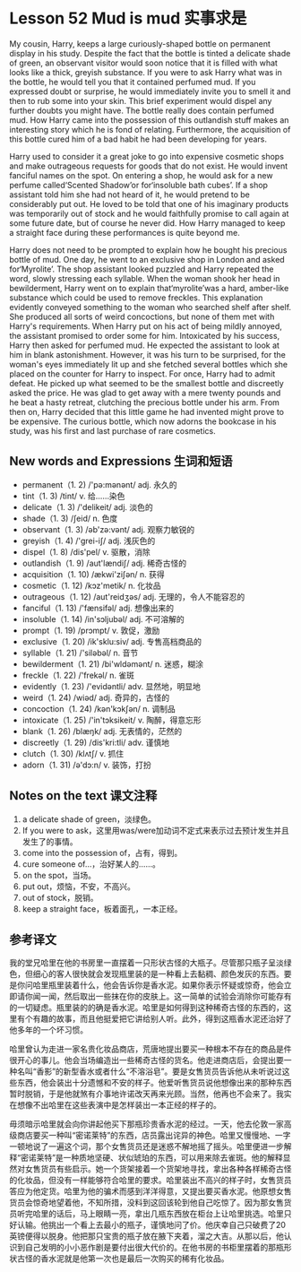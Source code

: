 # Lesson 52 Mud is mud 实事求是
My cousin, Harry, keeps a large curiously-shaped bottle on permanent display in his study. Despite the fact that the bottle is tinted a delicate shade of green, an observant visitor would soon notice that it is filled with what looks like a thick, greyish substance. If you were to ask Harry what was in the bottle, he would tell you that it contained perfumed mud. If you expressed doubt or surprise, he would immediately invite you to smell it and then to rub some into your skin. This brief experiment would dispel any further doubts you might have. The bottle really does contain perfumed mud. How Harry came into the possession of this outlandish stuff makes an interesting story which he is fond of relating. Furthermore, the acquisition of this bottle cured him of a bad habit he had been developing for years.

Harry used to consider it a great joke to go into expensive cosmetic shops and make outrageous requests for goods that do not exist. He would invent fanciful names on the spot. On entering a shop, he would ask for a new perfume called‘Scented Shadow’or for‘insoluble bath cubes’. If a shop assistant told him she had not heard of it, he would pretend to be considerably put out. He loved to be told that one of his imaginary products was temporarily out of stock and he would faithfully promise to call again at some future date, but of course he never did. How Harry managed to keep a straight face during these performances is quite beyond me.

Harry does not need to be prompted to explain how he bought his precious bottle of mud. One day, he went to an exclusive shop in London and asked for‘Myrolite’. The shop assistant looked puzzled and Harry repeated the word, slowly stressing each syllable. When the woman shook her head in bewilderment, Harry went on to explain that‘myrolite’was a hard, amber-like substance which could be used to remove freckles. This explanation evidently conveyed something to the woman who searched shelf after shelf. She produced all sorts of weird concoctions, but none of them met with Harry's requirements. When Harry put on his act of being mildly annoyed, the assistant promised to order some for him. Intoxicated by his success, Harry then asked for perfumed mud. He expected the assistant to look at him in blank astonishment. However, it was his turn to be surprised, for the woman's eyes immediately lit up and she fetched several bottles which she placed on the counter for Harry to inspect. For once, Harry had to admit defeat. He picked up what seemed to be the smallest bottle and discreetly asked the price. He was glad to get away with a mere twenty pounds and he beat a hasty retreat, clutching the precious bottle under his arm. From then on, Harry decided that this little game he had invented might prove to be expensive. The curious bottle, which now adorns the bookcase in his study, was his first and last purchase of rare cosmetics.

## New words and Expressions 生词和短语

* permanent（1. 2) /'pə:mənənt/ adj. 永久的
* tint（1. 3) /tint/ v. 给……染色
* delicate（1. 3) /'delikeit/ adj. 淡色的
* shade（1. 3) /ʃeid/ n. 色度
* observant（1. 3) /əb'zə:vənt/ adj. 观察力敏锐的
* greyish（1. 4) /'grei-iʃ/ adj. 浅灰色的
* dispel（1. 8) /dis'pel/ v. 驱散，消除
* outlandish（1. 9) /aut'lændiʃ/ adj. 稀奇古怪的
* acquisition（1. 10) /ækwi'ziʃən/ n. 获得
* cosmetic（1. 12) /kɔz'metik/ n. 化妆品
* outrageous（1. 12) /aut'reidʒəs/ adj. 无理的，令人不能容忍的
* fanciful（1. 13) /'fænsifəl/ adj. 想像出来的
* insoluble（1. 14) /in'sɔljubəl/ adj. 不可溶解的
* prompt（1. 19) /prɔmpt/ v. 敦促，激励
* exclusive（1. 20) /ik'sklu:siv/ adj. 专售高档商品的
* syllable（1. 21) /'siləbəl/ n. 音节
* bewilderment（1. 21) /bi'wldəmənt/ n. 迷惑，糊涂
* freckle（1. 22) /'frekəl/ n. 雀斑
* evidently（1. 23) /'evidəntli/ adv. 显然地，明显地
* weird（1. 24) /wiəd/ adj. 奇异的，古怪的
* concoction（1. 24) /kən'kɔkʃən/ n. 调制品
* intoxicate（1. 25) /'in'tɔksikeit/ v. 陶醉，得意忘形
* blank（1. 26) /blæŋk/ adj. 无表情的，茫然的
* discreetly（1. 29) /dis'kri:tli/ adv. 谨慎地
* clutch（1. 30) /klʌtʃ/ v. 抓住
* adorn（1. 31) /ə'dɔ:n/ v. 装饰，打扮

## Notes on the text 课文注释

1. a delicate shade of green，淡绿色。
2. If you were to ask，这里用was/were加动词不定式来表示过去预计发生并且发生了的事情。
3. come into the possession of，占有，得到。
4. cure someone of…，治好某人的……。
5. on the spot，当场。
6. put out，烦恼，不安，不高兴。
7. out of stock，脱销。
8. keep a straight face，板着面孔，一本正经。

## 参考译文

我的堂兄哈里在他的书房里一直摆着一只形状古怪的大瓶子。尽管那只瓶子呈淡绿色，但细心的客人很快就会发现瓶里装的是一种看上去黏稠、颜色发灰的东西。要是你问哈里瓶里装着什么，他会告诉你是香水泥。如果你表示怀疑或惊奇，他会立即请你闻一闻，然后取出一些抹在你的皮肤上。这一简单的试验会消除你可能存有的一切疑虑。瓶里装的的确是香水泥。哈里是如何得到这种稀奇古怪的东西的，这里有个有趣的故事，而且他挺爱把它讲给别人听。此外，得到这瓶香水泥还治好了他多年的一个坏习惯。

哈里曾认为走进一家名贵化妆品商店，荒唐地提出要买一种根本不存在的商品是件很开心的事儿。他会当场编造出一些稀奇古怪的货名。他走进商店后，会提出要一种名叫“香影”的新型香水或者什么“不溶浴皂”。要是女售货员告诉他从未听说过这些东西，他会装出十分遗憾和不安的样子。他爱听售货员说他想像出来的那种东西暂时脱销，于是他就煞有介事地许诺改天再来光顾。当然，他再也不会来了。我实在想像不出哈里在这些表演中是怎样装出一本正经的样子的。

毋须暗示哈里就会向你讲起他买下那瓶珍贵香水泥的经过。一天，他去伦敦一家高级商店要买一种叫“密诺莱特”的东西，店员露出诧异的神色。哈里又慢慢地、一字一顿地说了一遍这个词，那个女售货员还是迷惑不解地摇了摇头。哈里便进一步解释“密诺莱特”是一种质地坚硬、状似琥珀的东西，可以用来除去雀斑。他的解释显然对女售货员有些启示。她一个货架接着一个货架地寻找，拿出各种各样稀奇古怪的化妆品，但没有一样能够符合哈里的要求。哈里装出不高兴的样子时，女售货员答应为他定货。哈里为他的骗术而感到洋洋得意，又提出要买香水泥。他原想女售货员会惊奇地望着他，不知所措，没料到这回该轮到他自己吃惊了。因为那女售货员听完哈里的话后，马上眼睛一亮，拿出几瓶东西放在柜台上让哈里挑选。哈里只好认输。他挑出一个看上去最小的瓶子，谨慎地问了价。他庆幸自己只破费了20英镑便得以脱身。他把那只宝贵的瓶子放在腋下夹着，溜之大吉。从那以后，他认识到自己发明的小小恶作剧是要付出很大代价的。在他书房的书柜里摆着的那瓶形状古怪的香水泥就是他第一次也是最后一次购买的稀有化妆品。
